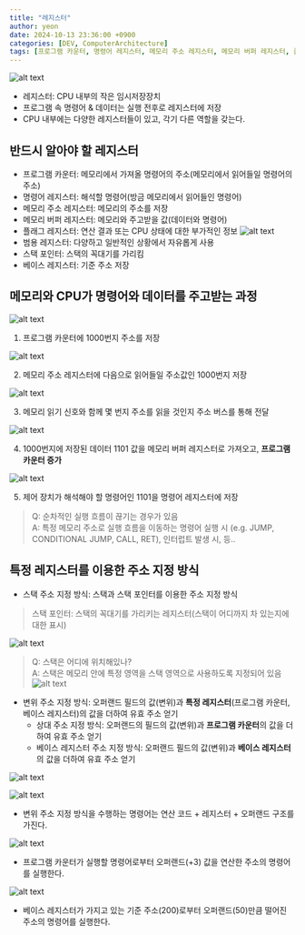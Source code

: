 ```yaml
---
title: "레지스터"
author: yeon
date: 2024-10-13 23:36:00 +0900
categories: [DEV, ComputerArchitecture]
tags: [프로그램 카운터, 명령어 레지스터, 메모리 주소 레지스터, 메모리 버퍼 레지스터, 플래그 레지스터, 범용 레지스터, 스택 포인터, 베이스 레지스터]
---
```


![alt text](/assets/img/ComputerArchitecture/Register/image.png)

- 레지스터: CPU 내부의 작은 임시저장장치
- 프로그램 속 명령어 & 데이터는 실행 전후로 레지스터에 저장
- CPU 내부에는 다양한 레지스터들이 있고, 각기 다른 역할을 갖는다.

## 반드시 알아야 할 레지스터
- 프로그램 카운터: 메모리에서 가져올 명령어의 주소(메모리에서 읽어들일 명령어의 주소)
- 명령어 레지스터: 해석할 명령어(방금 메모리에서 읽어들인 명령어)
- 메모리 주소 레지스터: 메모리의 주소를 저장
- 메모리 버퍼 레지스터: 메모리와 주고받을 값(데이터와 명령어)
- 플래그 레지스터: 연산 결과 또는 CPU 상태에 대한 부가적인 정보
![alt text](/assets/img/ComputerArchitecture/Register/image-1.png)
- 범용 레지스터: 다양하고 일반적인 상황에서 자유롭게 사용
- 스택 포인터: 스택의 꼭대기를 가리킴
- 베이스 레지스터: 기준 주소 저장

## 메모리와 CPU가 명령어와 데이터를 주고받는 과정

![alt text](/assets/img/ComputerArchitecture/Register/image-2.png)

1. 프로그램 카운터에 1000번지 주소를 저장

![alt text](/assets/img/ComputerArchitecture/Register/image-3.png)

2. 메모리 주소 레지스터에 다음으로 읽어들일 주소값인 1000번지 저장

![alt text](/assets/img/ComputerArchitecture/Register/image-4.png)

3. 메모리 읽기 신호와 함께 몇 번지 주소를 읽을 것인지 주소 버스를 통해 전달

![alt text](/assets/img/ComputerArchitecture/Register/image-5.png)

4. 1000번지에 저장된 데이터 1101 값을 메모리 버퍼 레지스터로 가져오고, **프로그램 카운터 증가**

![alt text](/assets/img/ComputerArchitecture/Register/image-6.png)

5. 제어 장치가 해석해야 할 명령어인 1101을 명령어 레지스터에 저장

> Q: 순차적인 실행 흐름이 끊기는 경우가 있음   
A: 특정 메모리 주소로 실행 흐름을 이동하는 명령어 실행 시 (e.g. JUMP, CONDITIONAL JUMP, CALL, RET), 인터럽트 발생 시, 등..

## 특정 레지스터를 이용한 주소 지정 방식
- 스택 주소 지정 방식: 스택과 스택 포인터를 이용한 주소 지정 방식
> 스택 포인터: 스택의 꼭대기를 가리키는 레지스터(스택이 어디까지 차 있는지에 대한 표시)

![alt text](/assets/img/ComputerArchitecture/Register/image-7.png)

> Q: 스택은 어디에 위치해있나?   
A: 스택은 메모리 안에 특정 영역을 스택 영역으로 사용하도록 지정되어 있음
![alt text](/assets/img/ComputerArchitecture/Register/image-8.png)

- 변위 주소 지정 방식: 오퍼랜드 필드의 값(변위)과 **특정 레지스터**(프로그램 카운터, 베이스 레지스터)의 값을 더하여 유효 주소 얻기
    - 상대 주소 지정 방식: 오퍼랜드의 필드의 값(변위)과 **프로그램 카운터**의 값을 더하여 유효 주소 얻기
    - 베이스 레지스터 주소 지정 방식: 오퍼랜드 필드의 값(변위)과 **베이스 레지스터**의 값을 더하여 유효 주소 얻기

![alt text](/assets/img/ComputerArchitecture/Register/image-9.png)

![alt text](/assets/img/ComputerArchitecture/Register/image-10.png)
- 변위 주소 지정 방식을 수행하는 명령어는 연산 코드 + 레지스터 + 오퍼랜드 구조를 가진다.

![alt text](/assets/img/ComputerArchitecture/Register/image-11.png)
- 프로그램 카운터가 실행할 명령어로부터 오퍼랜드(+3) 값을 연산한 주소의 명령어를 실행한다.

![alt text](/assets/img/ComputerArchitecture/Register/image-12.png)
- 베이스 레지스터가 가지고 있는 기준 주소(200)로부터 오퍼랜드(50)만큼 떨어진 주소의 명령어를 실행한다.